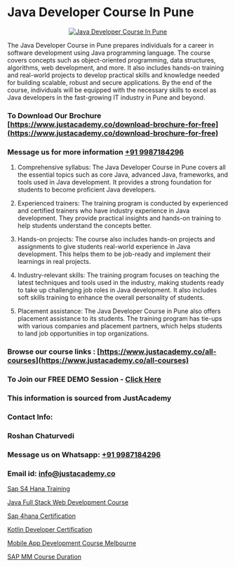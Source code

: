# Java Developer Course In Pune

<p align="center">
  <a href="https://justacademy.co/course-detail/core-java-training">
    <img src="https://justacademy.co/storage2/course_image/1677245426_course_image.webp" alt="Java Developer Course In Pune">
  </a>
</p>


The Java Developer Course in Pune prepares individuals for a career in software development using Java programming language. The course covers concepts such as object-oriented programming, data structures, algorithms, web development, and more. It also includes hands-on training and real-world projects to develop practical skills and knowledge needed for building scalable, robust and secure applications. By the end of the course, individuals will be equipped with the necessary skills to excel as Java developers in the fast-growing IT industry in Pune and beyond. 
### To Download Our Brochure [https://www.justacademy.co/download-brochure-for-free](https://www.justacademy.co/download-brochure-for-free)
### Message us for more information [+91 9987184296](https://api.whatsapp.com/send?phone=919987184296)
1) Comprehensive syllabus: The Java Developer Course in Pune covers all the essential topics such as core Java, advanced Java, frameworks, and tools used in Java development. It provides a strong foundation for students to become proficient Java developers.

2) Experienced trainers: The training program is conducted by experienced and certified trainers who have industry experience in Java development. They provide practical insights and hands-on training to help students understand the concepts better.

3) Hands-on projects: The course also includes hands-on projects and assignments to give students real-world experience in Java development. This helps them to be job-ready and implement their learnings in real projects.

4) Industry-relevant skills: The training program focuses on teaching the latest techniques and tools used in the industry, making students ready to take up challenging job roles in Java development. It also includes soft skills training to enhance the overall personality of students.

5) Placement assistance: The Java Developer Course in Pune also offers placement assistance to its students. The training program has tie-ups with various companies and placement partners, which helps students to land job opportunities in top organizations.

### Browse our course links : [https://www.justacademy.co/all-courses](https://www.justacademy.co/all-courses) 
### To Join our FREE DEMO Session - [Click Here](https://www.justacademy.co/register-for-course-demo)


### This information is sourced from JustAcademy
### Contact Info:
### Roshan Chaturvedi
### Message us on Whatsapp: [+91 9987184296](https://api.whatsapp.com/send?phone=919987184296)
### Email id: [info@justacademy.co](mailto:info@justacademy.co)
                
[Sap S4 Hana Training](https://www.linkedin.com/pulse/sap-s4-hana-training-justacademy-kolkata-ae5fc/)

[Java Full Stack Web Development Course](https://www.linkedin.com/pulse/java-full-stack-web-development-course-justacademy-bay-area-klhdc?trackingId=hPDp6ROaKof3e1NWyUGe1Q%3D%3D&lipi=urn%3Ali%3Apage%3Ad_flagship3_company_admin%3BA%2BceJxOfQEyVvKB2rfxduA%3D%3D)

[Sap 4hana Certification](https://medium.com/@kamblerajas684/sap-4hana-certification-94b1976f2e83)

[Kotlin Developer Certification](https://medium.com/@namusn/kotlin-developer-certification-d9cfd46ff7f6)

[Mobile App Development Course Melbourne](https://justacademyin.github.io/Articles/Mobile-App-Development-Course-Melbourne)

[SAP MM Course Duration](https://justacademyin.github.io/Articles/SAP-MM-Course-Duration)

